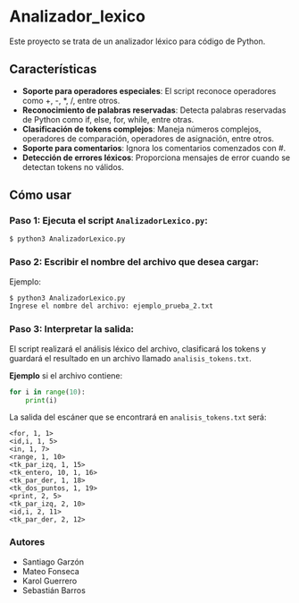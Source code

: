 # Analizador_lexico
Este proyecto se trata de un analizador léxico para código de Python.

## Características
- __Soporte para operadores especiales__: El script reconoce operadores como +, -, *, /, entre otros.
- __Reconocimiento de palabras reservadas__: Detecta palabras reservadas de Python como if, else, for, while, entre otras.
- __Clasificación de tokens complejos__: Maneja números complejos, operadores de comparación, operadores de asignación, entre otros.
- __Soporte para comentarios__: Ignora los comentarios comenzados con #.
- __Detección de errores léxicos__: Proporciona mensajes de error cuando se detectan tokens no válidos.

## Cómo usar

### Paso 1: Ejecuta el script `AnalizadorLexico.py`:

```sh
$ python3 AnalizadorLexico.py
```

### Paso 2: Escribir el nombre del archivo que desea cargar:

Ejemplo:

```sh
$ python3 AnalizadorLexico.py
Ingrese el nombre del archivo: ejemplo_prueba_2.txt
```

### Paso 3: Interpretar la salida:

El script realizará el análisis léxico del archivo, clasificará los tokens y guardará el resultado en un archivo llamado `analisis_tokens.txt`.

__Ejemplo__ si el archivo contiene:

```py
for i in range(10):
    print(i)
```

La salida del escáner que se encontrará en `analisis_tokens.txt` será:

```
<for, 1, 1>
<id,i, 1, 5>
<in, 1, 7>
<range, 1, 10>
<tk_par_izq, 1, 15>
<tk_entero, 10, 1, 16>
<tk_par_der, 1, 18>
<tk_dos_puntos, 1, 19>
<print, 2, 5>
<tk_par_izq, 2, 10>
<id,i, 2, 11>
<tk_par_der, 2, 12>
```

### Autores
- Santiago Garzón
- Mateo Fonseca
- Karol Guerrero
- Sebastián Barros
